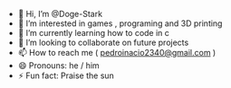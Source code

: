 - 👋 Hi, I’m @Doge-Stark
- 👀 I’m interested in games , programing and 3D printing
- 🌱 I’m currently learning how to code in c
- 💞️ I’m looking to collaborate on future projects
- 📫 How to reach me ( pedroinacio2340@gmail.com )
- 😄 Pronouns: he / him
- ⚡ Fun fact: Praise the sun

<!---
Doge-Stark/Doge-Stark is a ✨ special ✨ repository because its `README.md` (this file) appears on your GitHub profile.
You can click the Preview link to take a look at your changes.
--->
